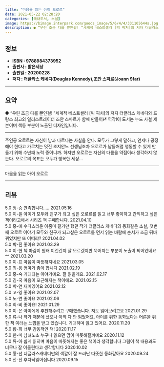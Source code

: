 ```yaml
---
title: "마음을 읽는 아이 오로르"
date: 2021-05-22 02:28:20
categories: [국내도서, 소설]
image: https://bimage.interpark.com/goods_image/5/6/4/4/331105644s.jpg
description: ● “우린 조금 다를 뿐인걸! ”세계적 베스트셀러 [빅 픽처]의 저자 더글라스 케네디와 프랑스 최고의 일러스트레이터 조안 스파르가 함께 만들어낸 역작!이 도서는 누드 사철 제본이며 책등 부분이 노출된 디자인입니다.
---
```


## **정보**

- **ISBN : 9788984373952**
- **출판사 : 밝은세상**
- **출판일 : 20200228**
- **저자 : 더글라스 케네디(Douglas Kennedy),조안 스파르(Joann Sfar)**

------



## **요약**

●  “우린 조금 다를 뿐인걸! ”세계적 베스트셀러 [빅 픽처]의 저자 더글라스 케네디와 프랑스 최고의 일러스트레이터 조안 스파르가 함께 만들어낸 역작!이 도서는 누드 사철 제본이며 책등 부분이 노출된 디자인입니다.

------

주인공 오로르는 자신이 남과 다르다는 사실을 안다. 모두가 그렇게 말하고, 언제나 공정해야 한다고 가르치는 멋진 조지안느 선생님조차 오로르가 남들처럼 행동할 수 있게 만들기 위해 수년째 노력 중이니까. 하지만 오로르는 자신의 다름을 약점이라 생각하지 않는다. 오로르의 목표는 모두가 행복한 세상... 

------


마음을 읽는 아이 오로르 

------


## **리뷰** 

5.0 정-승 만족합니다..... 2021.05.16 <br/>5.0 이-윤 아이가 모두와 친구가 되고 싶은 오로르를 읽고 너무 좋아하고 간직하고 싶은 책이라고해서 시리즈 책 구매합니다.  2021.04.10 <br/>5.0 홍-애   수다스러운 아줌마 같기만 했던 작가 더글라스 케네디의 동화같은 소설, 첫번 째 오로르 이야기 모두와 친구가 되고싶은 오로르를 먼저 읽는 바람에 순서가 조금 뒤바뀌었지만 또 어떠랴?   2021.04.02 <br/>5.0 박-진 좋아요 2021.03.29 <br/>5.0 이-현 책 마감이 원래 이런건지 잘 모르겠지만 묵어지는 부분이 노출이 되어있네요^^ 2021.03.20 <br/>5.0 이-표 마음이 따뜻해지네요 2021.03.05 <br/>5.0 최-용 엄마가 좋아 합니다 2021.02.19 <br/>5.0 홍-숙 기대되는 이야기예요. 잘 읽을게요.  2021.02.17 <br/>5.0 김-국 마음이 포근해지는 책이에요. 2021.02.15 <br/>5.0 박-연 재미있어요 2021.02.12 <br/>5.0 고-영 좋아요 2021.02.07 <br/>5.0 노-연 좋아요 2021.02.06 <br/>5.0 최-비 좋아요! 2021.01.29 <br/>5.0 이-은 아이에게 추천해주려고 구매했습니다. 저도 읽어보려고요 2021.01.29 <br/>5.0 류-나 작가 때문에 샀으나 아직 다 안 읽었어요. 아이를 위한 동화보다는 어른을 위한 책 이라는 느낌을 받고 있습니다. 기대하며 읽고 있어요.  2020.11.20 <br/>5.0 황-희 너무 감동적인 책! 2020.11.17 <br/>5.0 한-미 남녀노소 누구나 읽으면 맘이 따뜻해질꺼예요 2020.11.12 <br/>5.0 류-아 쉽게 읽히며 마음이 따뜻해지는
좋은 책이라 생각합니다
그림이 책 내용과도 너무나 잘 어울린다고 생각합니다 2020.10.02 <br/>5.0 황-선 더글라스캐네디만의 색깔이 잘 드러난 따뜻한 동화같아요 2020.09.24 <br/>5.0 전-진 후다닥읽어집니다 2020.09.15 <br/>